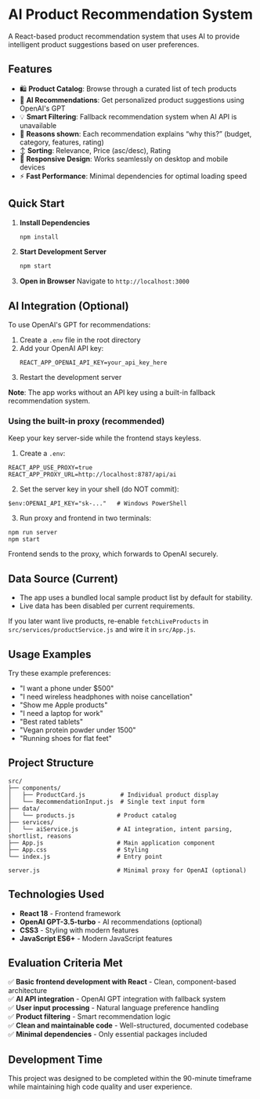 # AI Product Recommendation System

A React-based product recommendation system that uses AI to provide intelligent product suggestions based on user preferences.

## Features

- 🛍️ **Product Catalog**: Browse through a curated list of tech products
- 🤖 **AI Recommendations**: Get personalized product suggestions using OpenAI's GPT
- 💡 **Smart Filtering**: Fallback recommendation system when AI API is unavailable
- 🧠 **Reasons shown**: Each recommendation explains “why this?” (budget, category, features, rating)
- ↕️ **Sorting**: Relevance, Price (asc/desc), Rating
- 📱 **Responsive Design**: Works seamlessly on desktop and mobile devices
- ⚡ **Fast Performance**: Minimal dependencies for optimal loading speed

## Quick Start

1. **Install Dependencies**
   ```bash
   npm install
   ```

2. **Start Development Server**
   ```bash
   npm start
   ```

3. **Open in Browser**
   Navigate to `http://localhost:3000`

## AI Integration (Optional)

To use OpenAI's GPT for recommendations:

1. Create a `.env` file in the root directory
2. Add your OpenAI API key:
   ```
   REACT_APP_OPENAI_API_KEY=your_api_key_here
   ```
3. Restart the development server

**Note**: The app works without an API key using a built-in fallback recommendation system.

### Using the built-in proxy (recommended)

Keep your key server-side while the frontend stays keyless.

1. Create a `.env`:
```
REACT_APP_USE_PROXY=true
REACT_APP_PROXY_URL=http://localhost:8787/api/ai
```
2. Set the server key in your shell (do NOT commit):
```
$env:OPENAI_API_KEY="sk-..."   # Windows PowerShell
```
3. Run proxy and frontend in two terminals:
```
npm run server
npm start
```
Frontend sends to the proxy, which forwards to OpenAI securely.

## Data Source (Current)

- The app uses a bundled local sample product list by default for stability.
- Live data has been disabled per current requirements.

If you later want live products, re-enable `fetchLiveProducts` in `src/services/productService.js` and wire it in `src/App.js`.

## Usage Examples

Try these example preferences:
- "I want a phone under $500"
- "I need wireless headphones with noise cancellation"
- "Show me Apple products"
- "I need a laptop for work"
- "Best rated tablets"
 - "Vegan protein powder under 1500"
 - "Running shoes for flat feet"

## Project Structure

```
src/
├── components/
│   ├── ProductCard.js          # Individual product display
│   └── RecommendationInput.js  # Single text input form
├── data/
│   └── products.js            # Product catalog
├── services/
│   └── aiService.js           # AI integration, intent parsing, shortlist, reasons
├── App.js                     # Main application component
├── App.css                    # Styling
└── index.js                   # Entry point

server.js                      # Minimal proxy for OpenAI (optional)
```

## Technologies Used

- **React 18** - Frontend framework
- **OpenAI GPT-3.5-turbo** - AI recommendations (optional)
- **CSS3** - Styling with modern features
- **JavaScript ES6+** - Modern JavaScript features

## Evaluation Criteria Met

✅ **Basic frontend development with React** - Clean, component-based architecture  
✅ **AI API integration** - OpenAI GPT integration with fallback system  
✅ **User input processing** - Natural language preference handling  
✅ **Product filtering** - Smart recommendation logic  
✅ **Clean and maintainable code** - Well-structured, documented codebase  
✅ **Minimal dependencies** - Only essential packages included  

## Development Time

This project was designed to be completed within the 90-minute timeframe while maintaining high code quality and user experience.
